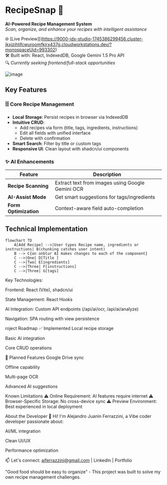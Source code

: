 # RecipeSnap 🍳

**AI-Powered Recipe Management System**  
*Scan, organize, and enhance your recipes with intelligent assistance*

🌐 [Live Preview][(https://9000-idx-studio-1745386299456.cluster-ikxjzjhlifcwuroomfkjrx437g.cloudworkstations.dev/?monospaceUid=993302)  
🛠️ Built with: React, IndexedDB, Google Gemini 1.5 Pro API  
🔍 *Currently seeking frontend/full-stack opportunities*

![image](https://github.com/user-attachments/assets/be834b35-d488-4038-b5c0-3246d3b3a70e)


## Key Features

### 🗄️ Core Recipe Management
- **Local Storage**: Persist recipes in browser via IndexedDB
- **Intuitive CRUD**:
  - Add recipes via form (title, tags, ingredients, instructions)
  - Edit all fields with unified interface
  - Delete with confirmation
- **Smart Search**: Filter by title or custom tags
- **Responsive UI**: Clean layout with shadcn/ui components

### ✨ AI Enhancements
| Feature | Description |
|---------|-------------|
| **Recipe Scanning** | Extract text from images using Google Gemini OCR |
| **AI-Assist Mode** | Get smart suggestions for tags/ingredients |
| **Form Optimization** | Context-aware field auto-completion |

## Technical Implementation
```mermaid
flowchart TD
    A[Add Recipe] -->|User types Recipe name, ingredients or instructions| B(chunking catches user intent)
    B --> C{on onblur AI makes changes to each of the component}
    C -->|One| D[Title ]
    C -->|Two| E[ingredients]
    C -->|Three| F[instructions]
    C -->|Three| G[tags]
```
Key Technologies:

Frontend: React (Vite), shadcn/ui

State Management: React Hooks

AI Integration: Custom API endpoints (/api/ai/ocr, /api/ai/analyze)

Navigation: SPA routing with view persistence

roject Roadmap
✅ Implemented
Local recipe storage

Basic AI integration

Core CRUD operations

🚧 Planned Features
Google Drive sync

Offline capability

Multi-page OCR

Advanced AI suggestions

Known Limitations
⚠ Online Requirement: AI features require internet
⚠ Browser-Specific Storage: No cross-device sync
⚠ Preview Environment: Best experienced in local deployment

About the Developer
👋 Hi! I'm Alejandro Juanin Ferrazzini, a Vibe coder developer passionate about:

AI/ML integration

Clean UI/UX

Performance optimization

📫 Let's connect: ajferrazzini@gmail.com | LinkedIn | Portfolio

"Good food should be easy to organize" - This project was built to solve my own recipe management challenges.

